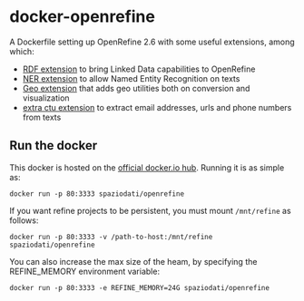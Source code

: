 docker-openrefine
=================

A Dockerfile setting up OpenRefine 2.6 with some useful extensions, among which:

- [RDF extension][1] to bring Linked Data capabilities to OpenRefine
- [NER extension][2] to allow Named Entity Recognition on texts
- [Geo extension][3] that adds geo utilities both on conversion and visualization
- [extra ctu extension][4] to extract email addresses, urls and phone numbers from texts

Run the docker
--------------

This docker is hosted on the [official docker.io hub][5]. Running it is as simple as:

    docker run -p 80:3333 spaziodati/openrefine

If you want refine projects to be persistent, you must mount `/mnt/refine` as follows:

    docker run -p 80:3333 -v /path-to-host:/mnt/refine spaziodati/openrefine

You can also increase the max size of the heam, by specifying the REFINE_MEMORY environment variable:

    docker run -p 80:3333 -e REFINE_MEMORY=24G spaziodati/openrefine

[1]: https://github.com/fadmaa/grefine-rdf-extension
[2]: https://github.com/giTorto/Refine-NER-Extension
[3]: https://github.com/giTorto/geoXtension
[4]: https://github.com/giTorto/extraCTU-plugin
[5]: https://registry.hub.docker.com/u/spaziodati/openrefine/
